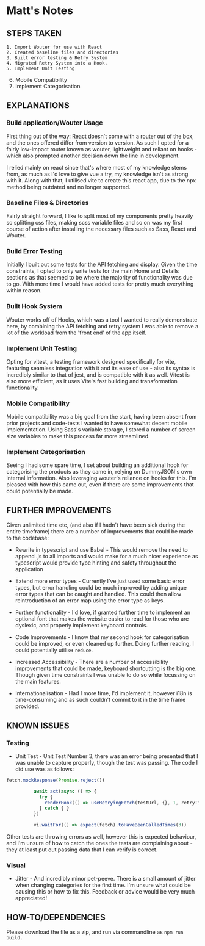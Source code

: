 # Matt's Notes

## STEPS TAKEN
	1. Import Wouter for use with React
	2. Created baseline files and directories
	3. Built error testing & Retry System
	4. Migrated Retry System into a Hook.
	5. Implement Unit Testing
  6. Mobile Compatibility
  7. Implement Categorisation

## EXPLANATIONS

### Build application/Wouter Usage

First thing out of the way: React doesn't come with a router out of the box, and the ones offered differ from version to version. As such I opted for a fairly low-impact router known as wouter, lightweight and reliant on hooks - which also prompted another decision down the line in development.

I relied mainly on react since that's where most of my knowledge stems from, as much as I'd love to give vue a try, my knowledge isn't as strong with it. Along with that, I utilised vite to create this react app, due to the npx method being outdated and no longer supported.

### Baseline Files & Directories

Fairly straight forward, I like to split most of my components pretty heavily so splitting css files, making scss variable files and so on was my first course of action after installing the necessary files such as Sass, React and Wouter.

### Build Error Testing

Initially I built out some tests for the API fetching and display. Given the time constraints, I opted to only write tests for the main Home and Details sections as that seemed to be where the majority of functionality was due to go. With more time I would have added tests for pretty much everything within reason.

### Built Hook System

Wouter works off of Hooks, which was a tool I wanted to really demonstrate here, by combining the API fetching and retry system I was able to remove a lot of the workload from the 'front end' of the app itself.

### Implement Unit Testing

Opting for vitest, a testing framework designed specifically for vite, featuring seamless integration with it and its ease of use - also its syntax is incredibly similar to that of jest, and is compatible with it as well. Vitest is also more efficient, as it uses Vite's fast building and transformation functionality. 

### Mobile Compatibility

Mobile compatibility was a big goal from the start, having been absent from prior projects and code-tests I wanted to have somewhat decent mobile implementation. Using Sass's variable storage, I stored a number of screen size variables to make this process far more streamlined.

### Implement Categorisation

Seeing I had some spare time, I set about building an additional hook for categorising the products as they came in, relying on DummyJSON's own internal information. Also leveraging wouter's reliance on hooks for this. I'm pleased with how this came out, even if there are some improvements that could potentially be made.

## FURTHER IMPROVEMENTS

Given unlimited time etc, (and also if I hadn't have been sick during the entire timeframe) there are a number of improvements that could be made to the codebase:

 - Rewrite in typescript and use Babel - This would remove the need to append .js to all imports and would make for a much nicer experience as typescript would provide type hinting and safety throughout the application

 - Extend more error types - Currently I've just used some basic error types, but error handling could be much improved by adding unique error types that can be caught and handled. This could then allow reintroduction of an error map using the error type as keys.

 - Further functionality - I'd love, if granted further time to implement an optional font that makes the website easier to read for those who are dyslexic, and properly implement keyboard controls.

 - Code Improvements - I know that my second hook for categorisation could be improved, or even cleaned up further. Doing further reading, I could potentially utilise ```reduce```.

 - Increased Accessibility - There are a number of accessibility improvements that could be made, keyboard shortcutting is the big one. Though given time constraints I was unable to do so while focussing on the main features.

 - Internationalisation - Had I more time, I'd implement it, however i18n is time-consuming and as such couldn't commit to it in the time frame provided.

## KNOWN ISSUES
### Testing 
- Unit Test - Unit Test Number 3, there was an error being presented that I was unable to capture properly, though the test was passing. The code I did use was as follows:
```js
fetch.mockResponse(Promise.reject())

          await act(async () => {
            try {
              renderHook(() => useRetryingFetch(testUrl, {}, 1, retryTime))
            } catch { }
          })

          vi.waitFor(() => expect(fetch).toHaveBeenCalledTimes(3))
```
Other tests are throwing errors as well, however this is expected behaviour, and I'm unsure of how to catch the ones the tests are complaining about - they at least put out passing data that I can verify is correct.

### Visual
- Jitter - And incredibly minor pet-peeve. There is a small amount of jitter when changing categories for the first time. I'm unsure what could be causing this or how to fix this. Feedback or advice would be very much appreciated!

## HOW-TO/DEPENDENCIES
Please download the file as a zip, and run via commandline as ```npm run build.```